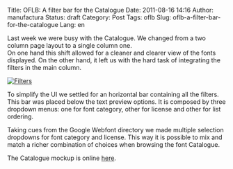 Title: OFLB: A filter bar for the Catalogue
Date: 2011-08-16 14:16
Author: manufactura
Status: draft
Category: Post
Tags: oflb
Slug: oflb-a-filter-bar-for-the-catalogue
Lang: en

Last week we were busy with the Catalogue. We changed from a
two column page layout to a single column one.  
On one hand this shift allowed for a cleaner and clearer view of the
fonts displayed. On the other hand, it left us with the hard task of
integrating the filters in the main column.

[![Filters]({filename}/media/Screenshot-2-e1313504106243.png "Filters")](http://manufacturaindependente.com/oflb/20110812-catalogue/index.html)

To simplify the UI we settled for an horizontal bar containing all the
filters. This bar was placed below the text preview options. It is
composed by three dropdown menus: one for font category, other for
license and other for list ordering.

Taking cues from the Google Webfont directory we made multiple selection
dropdowns for font category and license. This way it is possible to mix
and match a richer combination of choices when browsing the font
Catalogue.

The Catalogue mockup is online
[here](http://manufacturaindependente.com/oflb/20110812-catalogue/index.html).

